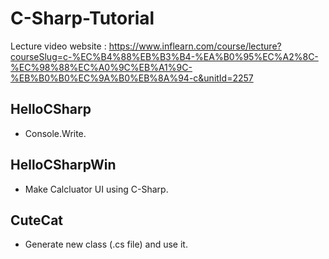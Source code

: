# C-Sharp-Tutorial
Lecture video website : https://www.inflearn.com/course/lecture?courseSlug=c-%EC%B4%88%EB%B3%B4-%EA%B0%95%EC%A2%8C-%EC%98%88%EC%A0%9C%EB%A1%9C-%EB%B0%B0%EC%9A%B0%EB%8A%94-c&unitId=2257

## HelloCSharp
- Console.Write.

## HelloCSharpWin
- Make Calcluator UI using C-Sharp.

## CuteCat
- Generate new class (.cs file) and use it.  
